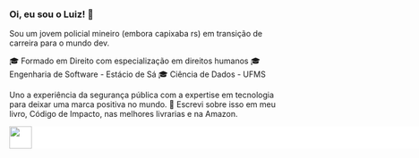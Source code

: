 ### Oi, eu sou o Luiz! 👋

Sou um jovem policial mineiro (embora  capixaba rs) em  transição de carreira  para o mundo dev.

🎓 Formado em Direito com especialização em direitos humanos
🎓 Engenharia de Software - Estácio de Sá
🎓 Ciência de Dados - UFMS

Uno  a experiência da segurança pública com a expertise em tecnologia para deixar uma marca positiva no mundo. 
📕  Escrevi sobre  isso em meu livro, Código de Impacto, nas melhores  livrarias e na Amazon.

<div style="display: flex; width:  80vw; background-color: white">
<img height="40" width="40" src="https://cdn.jsdelivr.net/gh/devicons/devicon/icons/python/python-original-wordmark.svg" />

</div>



<!--
**arnoniscript/arnoniscript** is a ✨ _special_ ✨ repository because its `README.md` (this file) appears on your GitHub profile.

Here are some ideas to get you started:

- 🔭 I’m currently working on ...
- 🌱 I’m currently learning ...
- 👯 I’m looking to collaborate on ...
- 🤔 I’m looking for help with ...
- 💬 Ask me about ...
- 📫 How to reach me: ...
- 😄 Pronouns: ...
- ⚡ Fun fact: ...
-->
